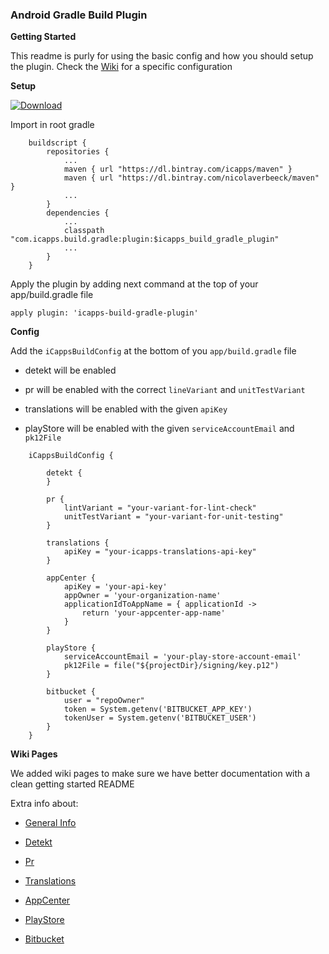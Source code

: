 ### Android Gradle Build Plugin

**Getting Started**

This readme is purly for using the basic config and how you should setup the plugin. Check the [Wiki](https://github.com/icapps/android_gradle_build/wiki) for a specific configuration

**Setup**

[ ![Download](https://api.bintray.com/packages/icapps/maven/icapps-build-gradle-plugin/images/download.svg) ](https://bintray.com/icapps/maven/icapps-build-gradle-plugin/_latestVersion)

Import in root gradle 

```
    buildscript {
        repositories {
            ...
            maven { url "https://dl.bintray.com/icapps/maven" }
            maven { url "https://dl.bintray.com/nicolaverbeeck/maven" }
            ...
        }
        dependencies {
            ...
            classpath "com.icapps.build.gradle:plugin:$icapps_build_gradle_plugin"
            ...
        }
    }
```
  
Apply the plugin by adding next command at the top of your app/build.gradle file

    apply plugin: 'icapps-build-gradle-plugin'

**Config**

Add the `iCappsBuildConfig` at the bottom of you `app/build.gradle` file 

- detekt will be enabled

- pr will be enabled with the correct `lineVariant` and `unitTestVariant`

- translations will be enabled with the given `apiKey`

- playStore will be enabled with the given `serviceAccountEmail` and `pk12File`

```
    iCappsBuildConfig {
        
        detekt {
        }
       
        pr {
            lintVariant = "your-variant-for-lint-check"
            unitTestVariant = "your-variant-for-unit-testing"
        }
    
        translations {
            apiKey = "your-icapps-translations-api-key"
        }
        
        appCenter {
            apiKey = 'your-api-key'
            appOwner = 'your-organization-name'
            applicationIdToAppName = { applicationId ->
                return 'your-appcenter-app-name'
            }
        }
        
        playStore { 
            serviceAccountEmail = 'your-play-store-account-email'
            pk12File = file("${projectDir}/signing/key.p12")
        }
        
        bitbucket {
            user = "repoOwner"
            token = System.getenv('BITBUCKET_APP_KEY')
            tokenUser = System.getenv('BITBUCKET_USER')
        }
    }
```

**Wiki Pages**

We added wiki pages to make sure we have better documentation with a clean getting started README

Extra info about:

- [General Info](https://github.com/icapps/android_gradle_build/wiki)

- [Detekt](https://github.com/icapps/android_gradle_build/wiki/detekt)

- [Pr](https://github.com/icapps/android_gradle_build/wiki/pr)

- [Translations](https://github.com/icapps/android_gradle_build/wiki/Translations)

- [AppCenter](https://github.com/icapps/android_gradle_build/wiki/AppCenter)

- [PlayStore](https://github.com/icapps/android_gradle_build/wiki/PlayStore)

- [Bitbucket](https://github.com/icapps/android_gradle_build/wiki/Bitbucket)
